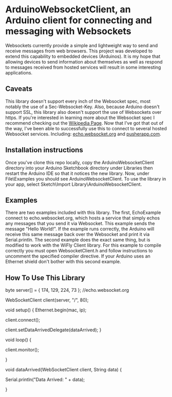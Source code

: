 # ArduinoWebsocketClient, an Arduino client for connecting and messaging with Websockets

Websockets currently provide a simple and lightweight way to send and receive messages from web browsers.  This project was developed to extend this capability to embedded devices (Arduinos).  It is my hope that allowing devices to send information about themselves as well as respond to messages received from hosted services will result in some interesting applications.

## Caveats

This library doesn't support every inch of the Websocket spec, most notably the use of a Sec-Websocket-Key.  Also, because Arduino doesn't support SSL, this library also doesn't support the use of Websockets over https.  If you're interested in learning more about the Websocket spec I recommend checking out the [Wikipedia Page](http://en.wikipedia.org/wiki/WebSocket).  Now that I've got that out of the way, I've been able to successfully use this to connect to several hosted Websocket services.  Including: [echo.websocket.org](http://websocket.org/echo.html) and [pusherapp.com](http://pusherapp.com).

## Installation instructions

Once you've clone this repo locally, copy the ArduinoWebsocketClient directory into your Arduino Sketchbook directory under Libraries then restart the Arduino IDE so that it notices the new library.  Now, under File\Examples you should see ArduinoWebsocketClient.  To use the library in your app, select Sketch\Import Library\ArduinoWebsocketClient.

## Examples

There are two examples included with this library.  The first, EchoExample connect to echo.websocket.org, which hosts a service that simply echos any messages that you send it via Websocket.  This example sends the message "Hello World!".  If the example runs correctly, the Arduino will receive this same message back over the Websocket and print it via Serial.println.  The second example does the exact same thing, but is modified to work with the WiFly Client library.  For this example to compile correctly you must open WebsocketClient.h and follow instructions to uncomment the specified compiler directive.  If your Arduino uses an Ethernet shield don't bother with this second example.

## How To Use This Library

byte server[] = { 174, 129, 224, 73 }; //echo.websocket.org

WebSocketClient client(server, "/", 80);

void setup() {
  Ethernet.begin(mac, ip);

  client.connect();

  client.setDataArrivedDelegate(dataArrived);
}

void loop() {

  client.monitor();

}

void dataArrived(WebSocketClient client, String data) {

  Serial.println("Data Arrived: " + data);

}
